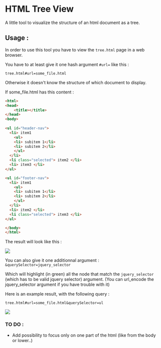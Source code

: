 # HTML Tree View

A little tool to visualize the structure of an html document as a tree.

## Usage :

In order to use this tool you have to view the `tree.html` page in a web browser.

You have to at least give it one hash argument `#url=` like this :

`tree.html#url=some_file.html`

Otherwise it doesn't know the structure of which document to display.

If some_file.html has this content :

```html
<html>
<head>
    <title></title>
</head>
<body>
  
<ul id="header-nav">
  <li> item1 
    <ul>
    <li> subitem 1</li>
    <li> subitem 2</li>
    </ul>
  </li>
  <li class="selected"> item2 </li>
  <li> item3 </li>
</ul>

<ul id="footer-nav">
  <li> item1 
    <ul>
    <li> subitem 1</li>
    <li> subitem 2</li>
    </ul>
  </li>
  <li> item2 </li>
  <li class="selected"> item3 </li>
</ul>

</body>
</html>
```

The result will look like this :

![](https://bitbucket.org/codiocontent/html-treeview/raw/master/img/example1.png)


You can also give it one additionnal argument : `&querySelector=jquery_selector`

Which will highlight (in green) all the node that match the `jquery_selector` (which has to be valid jquery selector) argument.
(You can url_encode the jquery_selector argument if you have trouble with it)

Here is an example result, with the following query :

`tree.html#url=some_file.html&querySelector=ul`

![](https://bitbucket.org/codiocontent/html-treeview/raw/master/img/example2.png)


### TO DO :

- Add possibility to focus only on one part of the html (like from the body or lower..)
